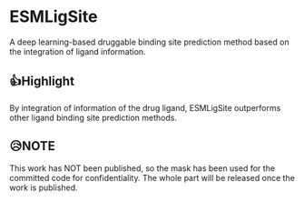 # ESMLigSite
A deep learning-based druggable binding site prediction method based on the integration of ligand information.

## 👍Highlight
By integration of information of the drug ligand, ESMLigSite outperforms other ligand binding site prediction methods.

## 😥NOTE
This work has NOT been published, so the mask has been used for the committed code for confidentiality. The whole part will be released once the work is published.
